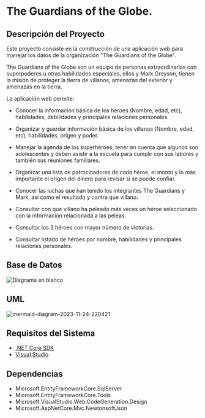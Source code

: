 # The Guardians of the Globe.

## Descripción del Proyecto

Este proyecto consiste en la construcción de una aplicación web para manejar los datos de la organización "The Guardians of the Globe".

The Guardians of the Globe son un equipo de personas extraordinarias con superpoderes u otras habilidades especiales, ellos y Mark Greyson, tienen la misión de proteger la tierra de villanos, amenazas del exterior y amenazas en la tierra.

La aplicación web permite:

- Conocer la información básica de los héroes (Nombre, edad, etc), habilidades, debilidades y principales relaciones personales.

- Organizar y guardar información básica de los villanos (Nombre, edad, etc), habilidades, origen y poder.

- Manejar la agenda de los superhéroes, tener en cuenta que algunos son adolescentes y deben asistir a la escuela para cumplir con sus labores y también sus reuniones familiares.

- Organizar una lista de patrocinadores de cada héroe, el monto y lo más importante el origen del dinero para revisar si se puede confiar.

- Conocer las luchas que han tenido los integrantes The Guardians y Mark, así como el resultado y contra que villano.

- Consultar con que villano ha peleado más veces un héroe seleccionado con la información relacionada a las peleas.

- Consultar los 3 héroes con mayor número de victorias.

- Consultar listado de héroes por nombre, habilidades y principales relaciones personales.

## Base de Datos


![Diagrama en blanco](https://github.com/djulioj/Guardians-of-the-Globe/assets/61607858/90690b68-d4e0-4323-8434-3da2d624135e)


## UML

![mermaid-diagram-2023-11-24-220421](https://github.com/djulioj/Guardians-of-the-Globe/assets/61607858/18b01ed1-5743-4ad5-9e09-563ca744c156)

## Requisitos del Sistema

- [.NET Core SDK](https://dotnet.microsoft.com/download)
- [Visual Studio](https://visualstudio.microsoft.com/)


## Dependencias

- Microsoft.EntityFrameworkCore.SqlServer
- Microsoft.EntityFrameworkCore.Tools
- Microsoft.VisualStudio.Web.CodeGeneration.Design
- Microsoft.AspNetCore.Mvc.NewtonsoftJson


